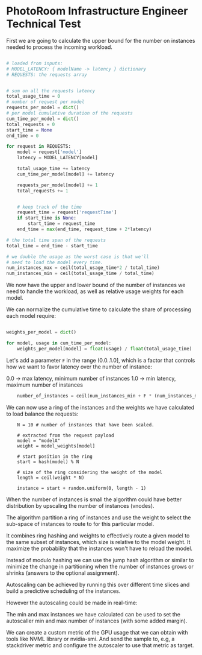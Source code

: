 # PhotoRoom Infrastructure Engineer Technical Test

First we are going to calculate the upper bound for the number on instances
needed to process the incoming workload.


```python

# loaded from inputs:
# MODEL_LATENCY: { modelName -> latency } dictionary
# REQUESTS: the requests array


# sum on all the requests latency 
total_usage_time = 0
# number of request per model
requests_per_model = dict()
# per model cumulative duration of the requests
cum_time_per_model = dict()
total_requests = 0
start_time = None
end_time = 0

for request in REQUESTS:
	model = request['model']
	latency = MODEL_LATENCY[model]

	total_usage_time += latency
	cum_time_per_model[model] += latency

	requests_per_model[model] += 1
	total_requests += 1


	# keep track of the time
	request_time = request['requestTime']
	if start_time is None:
		start_time = request_time
	end_time = max(end_time, request_time + 2*latency)

# the total time span of the requests
total_time = end_time - start_time

# we double the usage as the worst case is that we'll
# need to load the model every time.
num_instances_max = ceil(total_usage_time*2 / total_time)
num_instances_min = ceil(total_usage_time / total_time)
```

We now have the upper and lower bound of the number of instances we need to
handle the workload, as well as relative usage weights for each model.

We can normalize the cumulative time to calculate the share of processing each
model require:

```python

weights_per_model = dict()

for model, usage in cum_time_per_model:
	weights_per_model[model] = float(usage) / float(total_usage_time)
```

Let's add a parameter `F` in the range (0.0..1.0], which is a factor that
controls how we want to favor latency over the number of instance:

0.0 -> max latency, minimum number of instances
1.0 -> min latency, maximum number of instances

```python
	number_of_instances = ceil(num_instances_min + F * (num_instances_max - num_instances_min))
```

We can now use a ring of the instances and the weights we have calculated to
load balance the requests:

```
	N = 10 # number of instances that have been scaled.

	# extracted from the request payload
	model = "modelA"
	weight = model_weights[model]

	# start position in the ring
	start = hash(model) % N

	# size of the ring considering the weight of the model
	length = ceil(weight * N)

	instance = start + random.uniform(0, length - 1)
```

When the number of instances is small the algorithm could have better
distribution by upscaling the number of instances (vnodes).

The algorithm partition a ring of instances and use the weight to select the
sub-space of instances to route to for this particular model.

It combines ring hashing and weights to effectively route a given model to the
same subset of instances, which size is relative to the model weight. It
maximize the probability that the instances won't have to reload the model.

Instead of modulo hashing we can use the jump hash algorithm or similar to
minimize the change in partitioning when the number of instances grows or
shrinks (answers to the optional assignment).

Autoscaling can be achieved by running this over different time slices and
build a predictive scheduling of the instances.

However the autoscaling could be made in real-time:

The min and max instances we have calculated can be used to set the autoscaller
min and max number of instances (with some added margin).

We can create a custom metric of the GPU usage that we can obtain with tools
like NVML library or nvidia-smi. And send the sample to, e.g, a stackdriver
metric and configure the autoscaler to use that metric as target.
